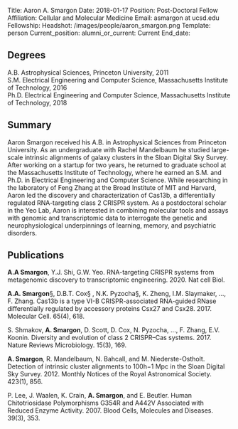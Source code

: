 Title: Aaron A. Smargon
Date: 2018-01-17
Position: Post-Doctoral Fellow
Affiliation: Cellular and Molecular Medicine
Email: asmargon at ucsd.edu
Fellowship: 
Headshot: /images/people/aaron_smargon.png
Template: person
Current_position: 
alumni_or_current: Current
End_date: 

## Degrees
A.B. Astrophysical Sciences, Princeton University, 2011<br>
S.M. Electrical Engineering and Computer Science, Massachusetts Institute of Technology, 2016<br>
Ph.D. Electrical Engineering and Computer Science, Massachusetts Institute of Technology, 2018<br>

## Summary

Aaron Smargon received his A.B. in Astrophysical Sciences from Princeton University. As an undergraduate with Rachel Mandelbaum he studied large-scale intrinsic alignments of galaxy clusters in the Sloan Digital Sky Survey. After working on a startup for two years, he returned to graduate school at the Massachusetts Institute of Technology, where he earned an S.M. and Ph.D. in Electrical Engineering and Computer Science. While researching in the laboratory of Feng Zhang at the Broad Institute of MIT and Harvard, Aaron led the discovery and characterization of Cas13b, a differentially regulated RNA-targeting class 2 CRISPR system. As a postdoctoral scholar in the Yeo Lab, Aaron is interested in combining molecular tools and assays with genomic and transcriptomic data to interrogate the genetic and neurophysiological underpinnings of learning, memory, and psychiatric disorders.

 

## Publications

**A.A Smargon**, Y.J. Shi, G.W. Yeo. RNA-targeting CRISPR systems from metagenomic discovery to transcriptomic engineering. 2020. Nat cell Biol.

**A.A. Smargon**§, D.B.T. Cox§ , N.K. Pyzocha§, K. Zheng, I.M. Slaymaker, ..., F. Zhang. Cas13b is a type VI-B CRISPR-associated RNA-guided RNase differentially regulated by accessory proteins Csx27 and Csx28. 2017. Molecular Cell. 65(4), 618.
S. Shmakov, **A. Smargon**, D. Scott, D. Cox, N. Pyzocha, ..., F. Zhang, E.V. Koonin. Diversity and evolution of class 2 CRISPR–Cas systems. 2017. Nature Reviews Microbiology. 15(3), 169.
**A. Smargon**, R. Mandelbaum, N. Bahcall, and M. Niederste-Ostholt. Detection of intrinsic cluster alignments to 100h−1 Mpc in the Sloan Digital Sky Survey. 2012. Monthly Notices of the Royal Astronomical Society. 423(1), 856.
P. Lee, J. Waalen, K. Crain, **A. Smargon**, and E. Beutler. Human Chitotriosidase Polymorphisms G354R and A442V Associated with Reduced Enzyme Activity. 2007. Blood Cells, Molecules and Diseases. 39(3), 353.
